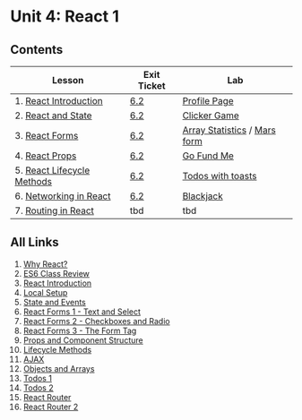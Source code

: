 # Unit 4: React 1

## Contents

| Lesson | Exit Ticket | Lab |
| --- | --- | --- |
| 1. [React Introduction](https://github.com/joinpursuit/Pursuit-Core-Web/tree/master/react/react_intro) | [6.2](https://canvas.instructure.com/courses/1605748/quizzes/4462121) | [Profile Page](https://github.com/joinpursuit/Pursuit-Core-Web-React-Introduction-Lab) |
| 2. [React and State](./react_events/README.md) | [6.2](https://canvas.instructure.com/courses/1605748/quizzes/4477601) | [Clicker Game](https://github.com/joinpursuit/Pursuit-Core-Web-React-State-Lab) |
| 3. [React Forms](https://github.com/joinpursuit/Pursuit-Core-Web/tree/master/react/react_forms) | [6.2](https://canvas.instructure.com/courses/1605748/assignments/13127884) | [Array Statistics](https://github.com/joinpursuit/Pursuit-Core-Web-React-Forms-Lab) / [Mars form](https://github.com/joinpursuit/Pursuit-Core-Web-Mars-Form-Lab) |
| 4. [React Props](https://github.com/joinpursuit/Pursuit-Core-Web/tree/master/react/props_and_component_structure) | [6.2](https://canvas.instructure.com/courses/1605748/quizzes/4491891) | [Go Fund Me](https://github.com/joinpursuit/Pursuit-Core-Web-Props-Lab) |
| 5. [React Lifecycle Methods](https://github.com/joinpursuit/Pursuit-Core-Web/tree/master/react/lifecycle_methods) | [6.2](https://canvas.instructure.com/courses/1605748/quizzes/4501660) | [Todos with toasts](https://github.com/joinpursuit/Pursuit-Core-Web-React-Lifecycles-Lab/tree/master) |
| 6. [Networking in React](https://github.com/joinpursuit/Pursuit-Core-Web/tree/master/react/react_networking) | [6.2](https://canvas.instructure.com/courses/1605748/assignments/13261311) | [Blackjack](https://github.com/joinpursuit/Pursuit-Core-Web-React-Networking-Lab) |
| 7. [Routing in React](https://github.com/joinpursuit/Pursuit-Core-Web/tree/master/react/react_routing) | tbd | tbd |

## All Links

1.  [Why React?](https://reactjs.org/blog/2013/06/05/why-react.html)
2.  [ES6 Class Review](./es6_class_review/README.md)
3.  [React Introduction](./react_intro/README.md)
4.  [Local Setup](./local_setup/README.md)
5.  [State and Events](./react_events/README.md)
6.  [React Forms 1 - Text and Select](./forms_1/README.md)
7.  [React Forms 2 - Checkboxes and Radio](./forms_2/README.md)
8.  [React Forms 3 - The Form Tag](./forms_3/README.md)
9.  [Props and Component Structure](./props_and_component_structure/README.md)
10. [Lifecycle Methods](./lifecycle_methods/README.md)
11. [AJAX](./ajax/README.md)
12. [Objects and Arrays](./objects_and_arrays/README.md)
13. [Todos 1](./todos_1/README.md)
14. [Todos 2](./todos_2/README.md)
15. [React Router](./react_router/README.md)
16. [React Router 2](./react_router_2/README.md)
